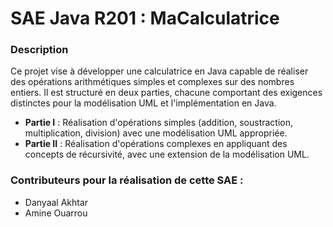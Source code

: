 # SAE Java R201 : MaCalculatrice
### Description
Ce projet vise à développer une calculatrice en Java capable de réaliser des opérations arithmétiques simples et complexes sur des nombres entiers. Il est structuré en deux parties, chacune comportant des exigences distinctes pour la modélisation UML et l'implémentation en Java.

- **Partie I** : Réalisation d'opérations simples (addition, soustraction, multiplication, division) avec une modélisation UML appropriée.
- **Partie II** : Réalisation d'opérations complexes en appliquant des concepts de récursivité, avec une extension de la modélisation UML.


### Contributeurs pour la réalisation de cette SAE :
- Danyaal Akhtar
- Amine Ouarrou
